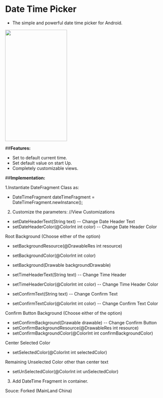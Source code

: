 # Date Time Picker
- The simple and powerful date time picker for Android.

<img src="https://user-images.githubusercontent.com/22026902/55102879-7b723980-50ef-11e9-9aa9-41c169ce70e8.gif" width="200" height="360" />

##**Features:**
- Set to default current time.
- Set default value on start Up.
- Completely customizable views.

##**Implementation:**


1.Instantiate DateFragment Class as:
  - DateTimeFragment dateTimeFragment = DateTimeFragment.newInstance();

2. Customize the parameters:
 //View Customizations


  - setDateHeaderText(String text) -- Change Date Header Text 
  - setDateHeaderColor(@ColorInt int color) -- Change Date Header Color

Root Background (Choose either of the option)
 - setBackgroundResource(@DrawableRes int resource) 
 - setBackgroundColor(@ColorInt int color) 
 - setBackground(Drawable backgroundDrawable)


 - setTimeHeaderText(String text) -- Change Time Header
 - setTimeHeaderColor(@ColorInt int color) -- Change Time Header Color
 - setConfirmText(String text) -- Change Confirm Text
 - setConfirmTextColor(@ColorInt int color) -- Change Confirm Text Color

Confirm Button Background (Choose either of the option)
 - setConfirmBackground(Drawable drawable) -- Change Confirm Button 
 - setConfirmBackgroundResource(@DrawableRes int resource) 
 - setConfirmBackgroundColor(@ColorInt int confirmBackgroundColor)

Center Selected Color
 - setSelectedColor(@ColorInt int selectedColor) 

Remaining Unselected Color other than center text
 - setUnSelectedColor(@ColorInt int unSelectedColor) 

3. Add DateTime Fragment in container.

Souce: Forked (MainLand China)


 



